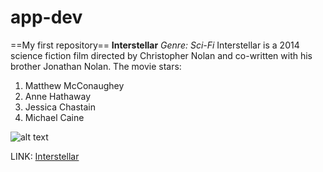 # app-dev
==My first repository==
**Interstellar**
*Genre: Sci-Fi*
Interstellar is a 2014 science fiction film directed by Christopher Nolan and co-written with his brother Jonathan Nolan.
The movie stars: 
1. Matthew McConaughey
2. Anne Hathaway
3. Jessica Chastain
4. Michael Caine

![alt text](![INTERSTELLAR](https://github.com/user-attachments/assets/4405f66b-744e-4f46-bf80-eda3698f8300)
)

LINK: [Interstellar](https://archive.org/details/interstellar-2014_202409)
